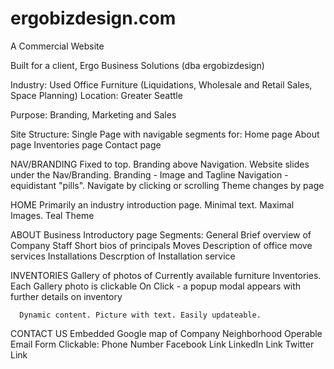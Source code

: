 # ergobizdesign.com

A Commercial Website

Built for a client, Ergo Business Solutions (dba ergobizdesign)

Industry: Used Office Furniture (Liquidations, Wholesale and Retail Sales, Space Planning)
Location: Greater Seattle

Purpose: Branding, Marketing and Sales

Site Structure: Single Page with navigable segments for:
    Home page
    About page
    Inventories page
    Contact page
    
NAV/BRANDING
        Fixed to top. Branding above Navigation. Website slides under the Nav/Branding.
        Branding - Image and Tagline
        Navigation - equidistant "pills". Navigate by clicking or scrolling
            Theme changes by page

HOME
    	Primarily an industry introduction page.
    	Minimal text.
    	Maximal Images.
    	Teal Theme
    	
ABOUT
        Business Introductory page
        Segments:
            General
                Brief overview of Company
            Staff
                Short bios of principals
            Moves
                Description of office move services
            Installations
                Descrption of Installation service

INVENTORIES
      Gallery of photos of Currently available furniture Inventories.
      Each Gallery photo is clickable
        On Click - a popup modal appears with further details on inventory
      
      Dynamic content. Picture with text. Easily updateable. 
      
      
CONTACT US
      Embedded Google map of Company Neighborhood
      Operable Email Form
      Clickable:
            Phone Number
            Facebook Link
            LinkedIn Link
            Twitter Link
